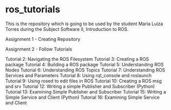 # ros_tutorials
This is the repository which is going to be used by the student Maria Luiza Torres during the Subject Software II, Introduction to ROS.

Assignment 1 - Creating Repository

Assignment 2 - Follow Tutorials

Tutorial 2: Navigating the ROS Filesystem
Tutorial 3: Creating a ROS package
Tutorial 4: Building a ROS package
Tutorial 5: Understanding ROS Nodes
Tutorial 6: Understanding ROS Topics
Tutorial 7: Understanding ROS Services and Parameters
Tutorial 8: Using rqt_console and roslaunch
Tutorial 9: Using rosed to edit files in ROS
Tutorial 10: Creating a ROS msg and srv
Tutorial 12: Writing a simple Publisher and Subscriber (Python)
Tutorial 13: Examining Simple Publisher and Subscriber
Tutorial 15: Writing a Simple Service and Client (Python)
Tutorial 16: Examining Simple Service and Client

